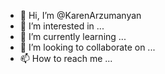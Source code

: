 - 👋 Hi, I’m @KarenArzumanyan
- 👀 I’m interested in ...
- 🌱 I’m currently learning ...
- 💞️ I’m looking to collaborate on ...
- 📫 How to reach me ...

<!---
KarenArzumanyan/KarenArzumanyan is a ✨ special ✨ repository because its `README.md` (this file) appears on your GitHub profile.
You can click the Preview link to take a look at your changes.
--->
